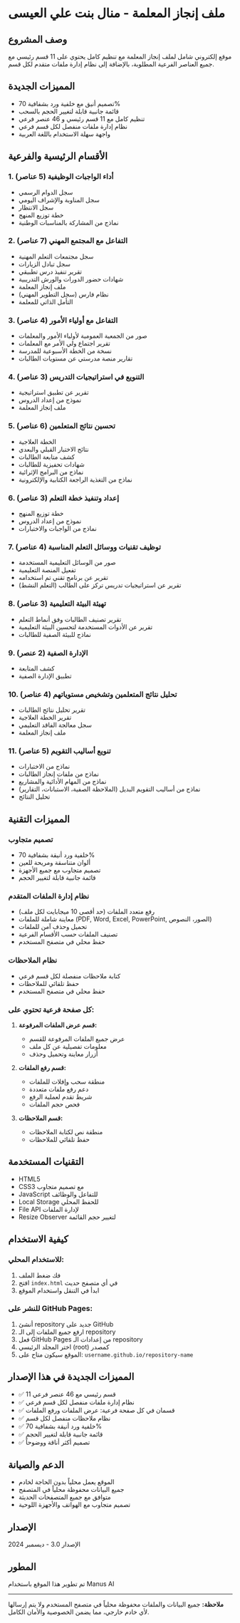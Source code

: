 # ملف إنجاز المعلمة - منال بنت علي العيسى

## وصف المشروع
موقع إلكتروني شامل لملف إنجاز المعلمة مع تنظيم كامل يحتوي على 11 قسم رئيسي مع جميع العناصر الفرعية المطلوبة، بالإضافة إلى نظام إدارة ملفات متقدم لكل قسم.

## المميزات الجديدة
- تصميم أنيق مع خلفية ورد بشفافية 70%
- قائمة جانبية قابلة لتغيير الحجم بالسحب
- تنظيم كامل مع 11 قسم رئيسي و 46 عنصر فرعي
- نظام إدارة ملفات منفصل لكل قسم فرعي
- واجهة سهلة الاستخدام باللغة العربية

## الأقسام الرئيسية والفرعية

### 1. أداء الواجبات الوظيفية (5 عناصر)
- سجل الدوام الرسمي
- سجل المناوبة والإشراف اليومي
- سجل الانتظار
- خطة توزيع المنهج
- نماذج من المشاركة بالمناسبات الوطنية

### 2. التفاعل مع المجتمع المهني (7 عناصر)
- سجل مجتمعات التعلم المهنية
- سجل تبادل الزيارات
- تقرير تنفيذ درس تطبيقي
- شهادات حضور الدورات والورش التدريبية
- ملف إنجاز المعلمة
- نظام فارس (سجل التطوير المهني)
- التأمل الذاتي للمعلمة

### 3. التفاعل مع أولياء الأمور (4 عناصر)
- صور من الجمعية العمومية لأولياء الأمور والمعلمات
- تقرير اجتماع ولي الأمر مع المعلمات
- نسخة من الخطة الأسبوعية للمدرسة
- تقارير منصة مدرستي عن مستويات الطالبات

### 4. التنويع في استراتيجيات التدريس (3 عناصر)
- تقرير عن تطبيق استراتيجية
- نموذج من إعداد الدروس
- ملف إنجاز المعلمة

### 5. تحسين نتائج المتعلمين (6 عناصر)
- الخطة العلاجية
- نتائج الاختبار القبلي والبعدي
- كشف متابعة الطالبات
- شهادات تحفيزية للطالبات
- نماذج من البرامج الإثرائية
- نماذج من التغذية الراجعة الكتابية والإلكترونية

### 6. إعداد وتنفيذ خطة التعلم (3 عناصر)
- خطة توزيع المنهج
- نموذج من إعداد الدروس
- نماذج من الواجبات والاختبارات

### 7. توظيف تقنيات ووسائل التعلم المناسبة (4 عناصر)
- صور من الوسائل التعليمية المستخدمة
- تفعيل المنصة التعليمية
- تقرير عن برنامج تقني تم استخدامه
- تقرير عن استراتيجيات تدريس تركز على الطالب (التعلم النشط)

### 8. تهيئة البيئة التعليمية (3 عناصر)
- تقرير تصنيف الطالبات وفق أنماط التعلم
- تقرير عن الأدوات المستخدمة لتحسين البيئة التعليمية
- نماذج للبيئة الصفية للطالبات

### 9. الإدارة الصفية (2 عنصر)
- كشف المتابعة
- تطبيق الإدارة الصفية

### 10. تحليل نتائج المتعلمين وتشخيص مستوياتهم (4 عناصر)
- تقرير تحليل نتائج الطالبات
- تقرير الخطة العلاجية
- سجل معالجة الفاقد التعليمي
- ملف إنجاز المعلمة

### 11. تنويع أساليب التقويم (5 عناصر)
- نماذج من الاختبارات
- نماذج من ملفات إنجاز الطالبات
- نماذج من المهام الأدائية والمشاريع
- نماذج من أساليب التقويم البديل (الملاحظة الصفية، الاستبانات، التقارير)
- تحليل النتائج

## المميزات التقنية

### تصميم متجاوب
- خلفية ورد أنيقة بشفافية 70%
- ألوان متناسقة ومريحة للعين
- تصميم متجاوب مع جميع الأجهزة
- قائمة جانبية قابلة لتغيير الحجم

### نظام إدارة الملفات المتقدم
- رفع متعدد الملفات (حد أقصى 10 ميجابايت لكل ملف)
- معاينة شاملة للملفات (PDF, Word, Excel, PowerPoint, الصور، النصوص)
- تحميل وحذف آمن للملفات
- تصنيف الملفات حسب الأقسام الفرعية
- حفظ محلي في متصفح المستخدم

### نظام الملاحظات
- كتابة ملاحظات منفصلة لكل قسم فرعي
- حفظ تلقائي للملاحظات
- حفظ محلي في متصفح المستخدم

### كل صفحة فرعية تحتوي على:
1. **قسم عرض الملفات المرفوعة:**
   - عرض جميع الملفات المرفوعة للقسم
   - معلومات تفصيلية عن كل ملف
   - أزرار معاينة وتحميل وحذف

2. **قسم رفع الملفات:**
   - منطقة سحب وإفلات للملفات
   - دعم رفع ملفات متعددة
   - شريط تقدم لعملية الرفع
   - فحص حجم الملفات

3. **قسم الملاحظات:**
   - منطقة نص لكتابة الملاحظات
   - حفظ تلقائي للملاحظات

## التقنيات المستخدمة
- HTML5
- CSS3 مع تصميم متجاوب
- JavaScript للتفاعل والوظائف
- Local Storage للحفظ المحلي
- File API لإدارة الملفات
- Resize Observer لتغيير حجم القائمة

## كيفية الاستخدام

### للاستخدام المحلي:
1. فك ضغط الملف
2. افتح `index.html` في أي متصفح حديث
3. ابدأ في التنقل واستخدام الموقع

### للنشر على GitHub Pages:
1. أنشئ repository جديد على GitHub
2. ارفع جميع الملفات إلى الـ repository
3. فعل GitHub Pages من إعدادات الـ repository
4. اختر المجلد الرئيسي (root) كمصدر
5. الموقع سيكون متاح على: `username.github.io/repository-name`

## المميزات الجديدة في هذا الإصدار
- ✅ 11 قسم رئيسي مع 46 عنصر فرعي
- ✅ نظام إدارة ملفات منفصل لكل قسم فرعي
- ✅ قسمان في كل صفحة فرعية: عرض الملفات ورفع الملفات
- ✅ نظام ملاحظات منفصل لكل قسم
- ✅ خلفية ورد أنيقة بشفافية 70%
- ✅ قائمة جانبية قابلة لتغيير الحجم
- ✅ تصميم أكثر أناقة ووضوحاً

## الدعم والصيانة
- الموقع يعمل محلياً بدون الحاجة لخادم
- جميع البيانات محفوظة محلياً في المتصفح
- متوافق مع جميع المتصفحات الحديثة
- تصميم متجاوب مع الهواتف والأجهزة اللوحية

## الإصدار
الإصدار 3.0 - ديسمبر 2024

## المطور
تم تطوير هذا الموقع باستخدام Manus AI

---

**ملاحظة:** جميع البيانات والملفات محفوظة محلياً في متصفح المستخدم ولا يتم إرسالها لأي خادم خارجي، مما يضمن الخصوصية والأمان الكامل.

